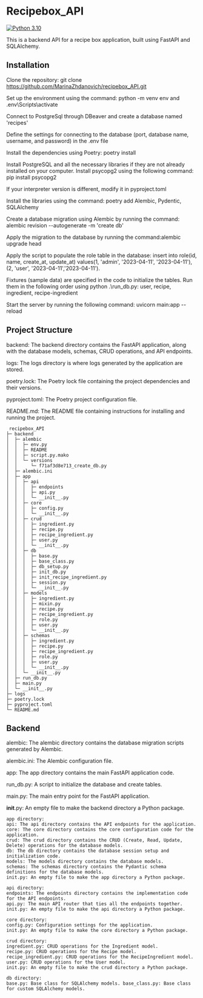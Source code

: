 # Recipebox_API
[![Python 3.10](https://img.shields.io/badge/python-3.10-blue.svg)](https://www.python.org/downloads/release/python-3100/)

This is a backend API for a recipe box application, built using FastAPI and SQLAlchemy.

## Installation


Clone the repository: git clone https://github.com/MarinaZhdanovich/recipebox_API.git

Set up the environment using the command: python -m venv env and .env\Scripts\activate

Connect to PostgreSql through DBeaver and create a database named 'recipes'

Define the settings for connecting to the database (port, database name, username, and password) in the .env file

Install the dependencies using Poetry: poetry install

Install PostgreSQL and all the necessary libraries if they are not already installed on your computer. Install psycopg2 using the following command:  pip install psycopg2 

If your interpreter version is different, modify it in pyproject.toml

Install the libraries using the command: poetry add Alembic, Pydentic, SQLAlchemy

Create a database migration using Alembic by running the command: alembic revision --autogenerate -m 'create db'

Apply the migration to the database by running the command:alembic upgrade head

Apply the script to populate the role table in the database: insert into role(id, name, create_at, update_at) values(1, 'admin', '2023-04-11', '2023-04-11'),(2, 'user', '2023-04-11','2023-04-11').

Fixtures (sample data) are specified in the code to initialize the tables. Run them in the following order using python .\run_db.py: user, recipe, ingredient, recipe-ingredient

Start the server by running the following command: uvicorn main:app --reload

## Project Structure

backend: The backend directory contains the FastAPI application, along with the database models, schemas, CRUD operations, and API endpoints.

logs: The logs directory is where logs generated by the application are stored.

poetry.lock: The Poetry lock file containing the project dependencies and their versions.

pyproject.toml: The Poetry project configuration file.

README.md: The README file containing instructions for installing and running the project.
```
 recipebox_API
├─ backend
│  ├─ alembic
│  │  ├─ env.py
│  │  ├─ README
│  │  ├─ script.py.mako
│  │  └─ versions
│  │     └─ f71af3d8e713_create_db.py
│  ├─ alembic.ini
│  ├─ app
│  │  ├─ api
│  │  │  ├─ endpoints
│  │  │  ├─ api.py
│  │  │  └─ __init__.py
│  │  ├─ core
│  │  │  ├─ config.py
│  │  │  └─ __init__.py
│  │  ├─ crud
│  │  │  ├─ ingredient.py
│  │  │  ├─ recipe.py
│  │  │  ├─ recipe_ingredient.py
│  │  │  ├─ user.py
│  │  │  └─ __init__.py
│  │  ├─ db
│  │  │  ├─ base.py
│  │  │  ├─ base_class.py
│  │  │  ├─ db_setup.py
│  │  │  ├─ init_db.py
│  │  │  ├─ init_recipe_ingredient.py
│  │  │  ├─ session.py
│  │  │  └─ __init__.py
│  │  ├─ models
│  │  │  ├─ ingredient.py
│  │  │  ├─ mixin.py
│  │  │  ├─ recipe.py
│  │  │  ├─ recipe_ingredient.py
│  │  │  ├─ role.py
│  │  │  ├─ user.py
│  │  │  └─ __init__.py
│  │  ├─ schemas
│  │  │  ├─ ingredient.py
│  │  │  ├─ recipe.py
│  │  │  ├─ recipe_ingredient.py
│  │  │  ├─ role.py
│  │  │  ├─ user.py
│  │  │  └─ __init__.py
│  │  └─ __init__.py
│  ├─ run_db.py
│  ├─ main.py
│  └─ __init__.py
├─ logs  
├─ poetry.lock
├─ pyproject.toml
└─ README.md
```

## Backend

alembic: The alembic directory contains the database migration scripts generated by Alembic.

alembic.ini: The Alembic configuration file.

app: The app directory contains the main FastAPI application code.

run_db.py: A script to initialize the database and create tables.

main.py: The main entry point for the FastAPI application.

__init__.py: An empty file to make the backend directory a Python package. 

    app directory: 
    api: The api directory contains the API endpoints for the application.
    core: The core directory contains the core configuration code for the application. 
    crud: The crud directory contains the CRUD (Create, Read, Update, Delete) operations for the database models.
    db: The db directory contains the database session setup and initialization code.
    models: The models directory contains the database models.
    schemas: The schemas directory contains the Pydantic schema definitions for the database models.
    init.py: An empty file to make the app directory a Python package.

    api directory: 
    endpoints: The endpoints directory contains the implementation code for the API endpoints.
    api.py: The main API router that ties all the endpoints together. 
    init.py: An empty file to make the api directory a Python package.

    core directory: 
    config.py: Configuration settings for the application.
    init.py: An empty file to make the core directory a Python package.

    crud directory: 
    ingredient.py: CRUD operations for the Ingredient model. 
    recipe.py: CRUD operations for the Recipe model. 
    recipe_ingredient.py: CRUD operations for the RecipeIngredient model.
    user.py: CRUD operations for the User model. 
    init.py: An empty file to make the crud directory a Python package.
    
    db directory: 
    base.py: Base class for SQLAlchemy models. base_class.py: Base class for custom SQLAlchemy models.
